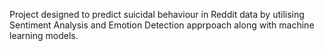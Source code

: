 Project designed to predict suicidal behaviour in Reddit data by utilising Sentiment Analysis and Emotion Detection apprpoach along with machine learning models.
